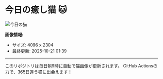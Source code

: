 # 今日の癒し猫 🐱

![今日の猫](https://cdn2.thecatapi.com/images/tt01SNoSH.png)

**画像情報:**
- サイズ: 4096 x 2304
- 最終更新: 2025-10-21 01:39

---

このリポジトリは毎日朝9時に自動で猫画像が更新されます。
GitHub Actionsの力で、365日違う猫に出会えます！
